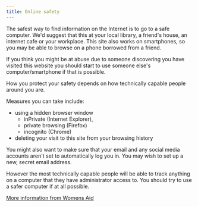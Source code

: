 ```yaml
---
title: Online safety
---
```


The safest way to find information on the Internet is to go to a safe computer. We'd suggest that this at your local library, a friend's house, an internet cafe or your workplace. This site also works on smartphones, so you may be able to browse on a phone borrowed from a friend.

If you think you might be at abuse due to someone discovering you have visited this website you should start to use someone else's computer/smartphone if that is possible.

How you protect your safety depends on how technically capable people around you are.

Measures you can take include:

* using a hidden browser window 
	* 	inPrivate (Internet Explorer), 
	*  private browsing (Firefox)
	*  incognito (Chrome)
* deleting your visit to this site from your browsing history

You might also want to make sure that your email and any social media accounts aren't set to automatically log you in. You may wish to set up a new, secret email address.

However the most technically capable people will be able to track anything on a computer that they have administrator access to. You should try to use a safer computer if at all possible.

[More information from Womens Aid](http://www.womensaid.org.uk/page.asp?section=00010001000800010001)
